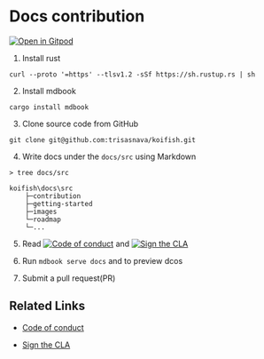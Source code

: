 # Docs contribution

[![Open in Gitpod](https://gitpod.io/button/open-in-gitpod.svg)](https://gitpod.io/#https://GITHUB.com/trisasnava/koifish)

1. Install rust

```shell script
curl --proto '=https' --tlsv1.2 -sSf https://sh.rustup.rs | sh
```

2. Install mdbook 

```shell script
cargo install mdbook
``` 

3. Clone source code from GitHub

```shell script
git clone git@github.com:trisasnava/koifish.git
```
 
4.  Write docs under the `docs/src` using Markdown

```
> tree docs/src

koifish\docs\src
    ├─contribution
    ├─getting-started
    ├─images
    └─roadmap
    └─...
```

5. Read [![Code of conduct](https://img.shields.io/badge/code%20of%20conduct-orange?style=for-the-badge&color=%23E5531A)](./CODE_OF_CONDUCT.md)
   and [![Sign the CLA](https://img.shields.io/badge/Sign%20the%20CLA-orange?style=for-the-badge&color=%23E5531A)](./CLA.md)

6. Run `mdbook serve docs` and to preview dcos

7. Submit a pull request(PR)

## Related Links

- [Code of conduct](CODE_OF_CONDUCT.md)

- [Sign the CLA](CLA.md)